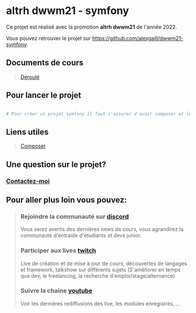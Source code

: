 # altrh dwwm21 - symfony 

Ce projet est réalisé avec la promotion **altrh dwwm21** de l'année 2022.

Vous pouvez retrouver le projet sur <https://github.com/alexgaill/dwwm21-symfony>.

## Documents de cours 
> [Déroulé](documentsCours/deroule.pdf)


## Pour lancer le projet

```sh

# Pour créer un projet symfony il faut s'assurer d'avoir composer et le cli de symfony

```

## Liens utiles

> [Composer]()
 

## Une question sur le projet? 
### [Contactez-moi](mailto:contact@steptosuccess.com)

## Pour aller plus loin vous pouvez:

> ### Rejoindre la communauté sur [discord](https://discord.gg/zDm8RX8jYb)
> Vous serez avertis des dernières news de cours, vous agrandirez la communauté d'entraide d'étudiants et devs junior.
>
> ### Participer aux lives [twitch](https://www.twitch.tv/alex_gaill)
> Live de création et de mise à jour de cours, découvertes de langages et framework, talkshow sur différents sujets (S'améliorer en temps que dev, le freelancing, la recherche d'emploi/stage/alternance)
> ### Suivre la chaine [youtube](https://www.youtube.com/channel/UCgj5orSaIhJ8r7tVT6qjr3Q)
> Voir les dernières rediffusions des live, les modules enregistrés, ...

